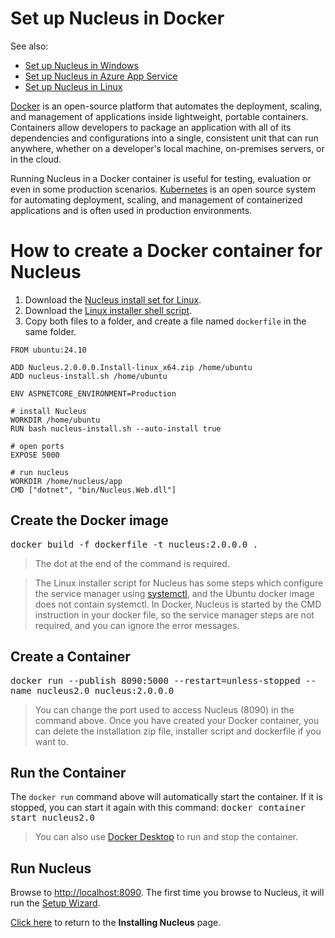 # Set up Nucleus in Docker

See also: 
- [Set up Nucleus in Windows](/manage/hosting/windows/) 
- [Set up Nucleus in Azure App Service](/manage/hosting/azure-app-service/) 
- [Set up Nucleus in Linux](/manage/hosting/linux/) 

[Docker](https://www.docker.com/) is an open-source platform that automates the deployment, scaling, and management of applications inside lightweight, portable 
containers. Containers allow developers to package an application with all of its dependencies and configurations into a single, consistent unit that can run 
anywhere, whether on a developer's local machine, on-premises servers, or in the cloud.

Running Nucleus in a Docker container is useful for testing, evaluation or even in some production scenarios. [Kubernetes](https://kubernetes.io/) is an open source 
system for automating deployment, scaling, and management of containerized applications and is often used in production environments.

# How to create a Docker container for Nucleus
1. Download the [Nucleus install set for Linux](https://github.com/Inventua/nucleus-core/releases/download/v2.0.0/Nucleus.2.0.0.0.Install-linux_x64.zip).
2. Download the [Linux installer shell script](https://raw.githubusercontent.com/Inventua/nucleus-core/main/Nucleus.Web/Utils/Ubuntu/nucleus-install.sh).
3. Copy both files to a folder, and create a file named `dockerfile` in the same folder.

```
FROM ubuntu:24.10

ADD Nucleus.2.0.0.0.Install-linux_x64.zip /home/ubuntu
ADD nucleus-install.sh /home/ubuntu

ENV ASPNETCORE_ENVIRONMENT=Production

# install Nucleus
WORKDIR /home/ubuntu
RUN bash nucleus-install.sh --auto-install true

# open ports
EXPOSE 5000

# run nucleus
WORKDIR /home/nucleus/app
CMD ["dotnet", "bin/Nucleus.Web.dll"]
```

## Create the Docker image
<kbd>docker build -f dockerfile -t nucleus:2.0.0.0 .</kbd>
> The dot at the end of the command is required.

> The Linux installer script for Nucleus has some steps which configure the service manager using [systemctl](https://manpages.ubuntu.com/manpages/kinetic/man1/systemctl.1.html), 
and the Ubuntu docker image does not contain systemctl. In Docker, Nucleus is started by the CMD instruction in your docker file, so the service manager steps are not
required, and you can ignore the error messages.

## Create a Container
<kbd>docker run --publish 8090:5000 --restart=unless-stopped --name nucleus2.0 nucleus:2.0.0.0</kbd>
> You can change the port used to access Nucleus (8090) in the command above. Once you have created your Docker container, you can delete the installation zip file, installer script
and dockerfile if you want to.

## Run the Container
The `docker run` command above will automatically start the container. If it is stopped, you can start it again with this command:
<kbd>docker container start nucleus2.0</kbd>

> You can also use [Docker Desktop](https://www.docker.com/products/docker-desktop/) to run and stop the container.

## Run Nucleus
Browse to [http://localhost:8090](http://localhost:8090). The first time you browse to Nucleus, it will run the [Setup Wizard](/getting-started/#setup-wizard).

[Click here](/getting-started/#setup-wizard) to return to the **Installing Nucleus** page.